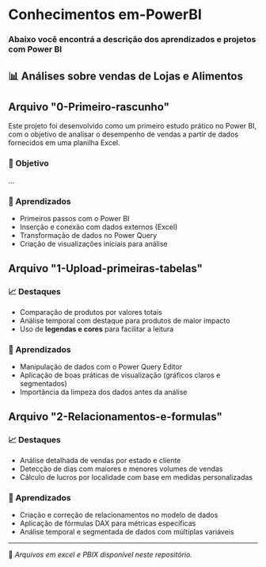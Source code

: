 # Conhecimentos em-PowerBI
### Abaixo você encontrá a descrição dos aprendizados e projetos com Power BI

## 📊 Análises sobre vendas de Lojas e Alimentos 
## Arquivo "0-Primeiro-rascunho"

Este projeto foi desenvolvido como um primeiro estudo prático no Power BI, com o objetivo de analisar o desempenho de vendas a partir de dados fornecidos em uma planilha Excel.

### 🎯 Objetivo
...

### 🚀 Aprendizados
- Primeiros passos com o Power BI
- Inserção e conexão com dados externos (Excel)
- Transformação de dados no Power Query
- Criação de visualizações iniciais para análise

## Arquivo "1-Upload-primeiras-tabelas"

### 📈 Destaques
- Comparação de produtos por valores totais
- Análise temporal com destaque para produtos de maior impacto
- Uso de **legendas e cores** para facilitar a leitura

### 🚀 Aprendizados
- Manipulação de dados com o Power Query Editor
- Aplicação de boas práticas de visualização (gráficos claros e segmentados)
- Importância da limpeza dos dados antes da análise

## Arquivo "2-Relacionamentos-e-formulas"

### 📈 Destaques
- Análise detalhada de vendas por estado e cliente
- Detecção de dias com maiores e menores volumes de vendas
- Cálculo de lucros por localidade com base em medidas personalizadas

### 🚀 Aprendizados
- Criação e correção de relacionamentos no modelo de dados
- Aplicação de fórmulas DAX para métricas específicas
- Análise temporal e segmentada de dados com múltiplas variáveis

---

📁 *Arquivos em excel e PBIX disponível neste repositório.*

